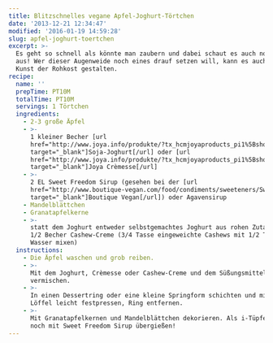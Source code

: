 ```yaml
---
title: Blitzschnelles vegane Apfel-Joghurt-Törtchen
date: '2013-12-21 12:34:47'
modified: '2016-01-19 14:59:28'
slug: apfel-joghurt-toertchen
excerpt: >-
  Es geht so schnell als könnte man zaubern und dabei schaut es auch noch toll
  aus! Wer dieser Augenweide noch eines drauf setzen will, kann es auch nach der
  Kunst der Rohkost gestalten. 
recipe:
  name: ''
  prepTime: PT10M
  totalTime: PT10M
  servings: 1 Törtchen
  ingredients:
    - 2-3 große Äpfel
    - >-
      1 kleiner Becher [url
      href="http://www.joya.info/produkte/?tx_hcmjoyaproducts_pi1%5BshowUid%5D=27&tx_hcmjoyaproducts_pi1%5BcatUid%5D=2&cHash=bbeade2b2a8cfe0a2eec01a77b3cfc49"
      target="_blank"]Soja-Joghurt[/url] oder [url
      href="http://www.joya.info/produkte/?tx_hcmjoyaproducts_pi1%5BshowUid%5D=54&tx_hcmjoyaproducts_pi1%5BcatUid%5D=5&cHash=45d39539b19b73bfe23aac02e81eb979"
      target="_blank"]Joya Crèmesse[/url]
    - >-
      2 EL Sweet Freedom Sirup (gesehen bei der [url
      href="http://www.boutique-vegan.com/food/condiments/sweeteners/Sweet-Freedom-Original.html?listtype=search&searchparam=sweet%20freedom"
      target="_blank"]Boutique Vegan[/url]) oder Agavensirup
    - Mandelblättchen
    - Granatapfelkerne
    - >-
      statt dem Joghurt entweder selbstgemachtes Joghurt aus rohen Zutaten oder
      1/2 Becher Cashew-Creme (3/4 Tasse eingeweichte Cashews mit 1/2 Tasse
      Wasser mixen)
  instructions:
    - Die Äpfel waschen und grob reiben.
    - >-
      Mit dem Joghurt, Crèmesse oder Cashew-Creme und dem Süßungsmittel
      vermischen.
    - >-
      In einen Dessertring oder eine kleine Springform schichten und mit dem
      Löffel leicht festpressen, Ring entfernen.
    - >-
      Mit Granatapfelkernen und Mandelblättchen dekorieren. Als i-Tüpfelchen
      noch mit Sweet Freedom Sirup übergießen!
---
```


[<!-- Image removed (no copyright): apfel-törtchen.jpg -->](https://www.veganblatt.com/i/apfel-törtchen.jpg)

